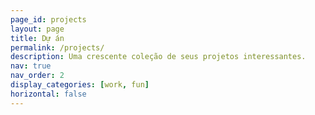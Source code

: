 ```yaml
---
page_id: projects
layout: page
title: Dự án
permalink: /projects/
description: Uma crescente coleção de seus projetos interessantes.
nav: true
nav_order: 2
display_categories: [work, fun]
horizontal: false
---
```



